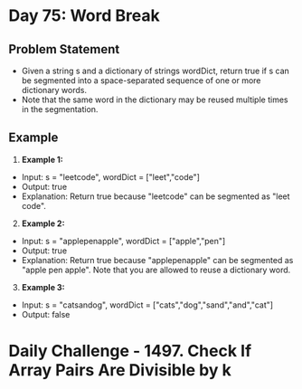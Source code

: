 # Day 75: Word Break

## Problem Statement

- Given a string s and a dictionary of strings wordDict, return true if s can be segmented into a space-separated sequence of one or more dictionary words.
- Note that the same word in the dictionary may be reused multiple times in the segmentation.

## Example

1. **Example 1:**

- Input: s = "leetcode", wordDict = ["leet","code"]
- Output: true
- Explanation: Return true because "leetcode" can be segmented as "leet code".

2. **Example 2:**

- Input: s = "applepenapple", wordDict = ["apple","pen"]
- Output: true
- Explanation: Return true because "applepenapple" can be segmented as "apple pen apple".
  Note that you are allowed to reuse a dictionary word.

3. **Example 3:**

- Input: s = "catsandog", wordDict = ["cats","dog","sand","and","cat"]
- Output: false

# Daily Challenge - 1497. Check If Array Pairs Are Divisible by k
